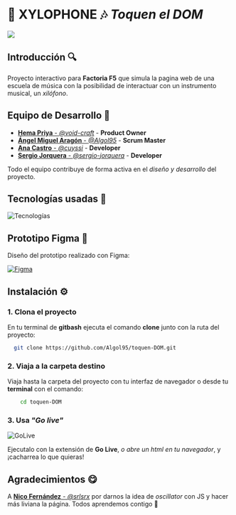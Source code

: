 # 🎵 XYLOPHONE 🎶 *Toquen el DOM*

![](https://i.imgur.com/PgIaWap.png)

## Introducción 🔍
Proyecto interactivo para **Factoria F5** que simula la pagina web de una escuela de música con la posibilidad de interactuar con un instrumento musical, un *xilófono*.

## Equipo de Desarrollo 🤪

- [**Hema Priya** - *@void-craft*](https://github.com/void-craft) - **Product Owner**
- [**Ángel Miguel Aragón** - *@Algol95*](https://github.com/Algol95) - **Scrum Master**
- [**Ana Castro** - *@cuyssi*](https://github.com/Algol95) - **Developer**
- [**Sergio Jorquera** - *@sergio-jorquera*](https://github.com/Algol95) - **Developer**

Todo el equipo contribuye de forma activa en el *diseño y desarrollo* del proyecto.

## Tecnologías usadas 🤖

![Tecnologías](https://skillicons.dev/icons?i=html,css,js,scss,nodejs,vscode,git,github,ps,sv&perline=3)

## Prototipo Figma 🎨
Diseño del prototipo realizado con Figma:

[![Figma](https://skillicons.dev/icons?i=figma)](https://tinyurl.com/TOD-G3)

## Instalación ⚙️

### 1. Clona el proyecto

En tu terminal de **gitbash** ejecuta el comando **clone** junto con la ruta del proyecto:

```bash
  git clone https://github.com/Algol95/toquen-DOM.git
```

### 2. Viaja a la carpeta destino

Viaja hasta la carpeta del proyecto con tu interfaz de navegador o desde tu **terminal** con el comando:
```bash
    cd toquen-DOM
```

### 3. Usa *"Go live"*
![GoLive](https://i.imgur.com/NncXY2Q.png)

Ejecutalo con la extensión de **Go Live**, *o abre un html en tu navegador*, y ¡cacharrea lo que quieras!
    
## Agradecimientos 😋

A [**Nico Fernández** - *@srlsrx*](https://github.com/srlsrx) por darnos la idea de *oscillator* con JS y hacer más liviana la página. Todos aprendemos contigo 🥰
